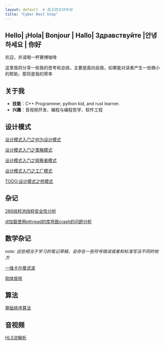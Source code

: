 ```yaml
---
layout: default  # 若主题支持布局
title: "​Cyber ​Rest Stop​"
---
```


## Hello| ¡Hola| Bonjour | Hallo| Здравствуйте |안녕하세요 | 你好
欢迎，并请喝一杯赛博咖啡

这里我将分享一些我的思考和总结，主要是面向自我，如果能对读者产生一些微小的帮助，那将是我的荣幸

## 关于我
- **技能**：C++ Programmer, python kid, and rust learner.
- **兴趣**：音视频开发、编程与编程哲学、软件工程



## 设计模式

[设计模式入门之何为设计模式](design_pattern/template.md)

[设计模式入门之策略模式](design_pattern/strategy.md)

[设计模式入门之观察者模式](design_pattern/observer.md)

[设计模式入门之工厂模式](design_pattern/factory.md)

[TODO:设计模式之桥模式]()

## 杂记

[266线程池线程安全性分析](misc/266线程池线程安全性分析.md)

[dl加载使用pthread的库导致crash的问题分析](gdb/动态记载library缺少pthread符号.md)

## 数学杂记

*note: 这些相当于学习的笔记草稿，会存在一些符号错误或者和标准写法不同的地方*

[一维卡尔曼滤波](https://github.com/feiyangyy/feiyangyy.github.io/blob/main/files/kalman.pdf)

[刚体旋转]((https://github.com/feiyangyy/feiyangyy.github.io/blob/main/files/rotation.pdf))


## 算法
[基础排序算法](algorithm/基础排序算法.md)

## 音视频

[HLS流解析](av/HLS流详解.md)

